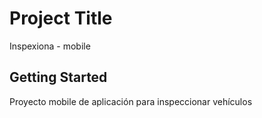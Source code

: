 # Project Title

Inspexiona - mobile

## Getting Started

Proyecto mobile de aplicación para inspeccionar vehículos
